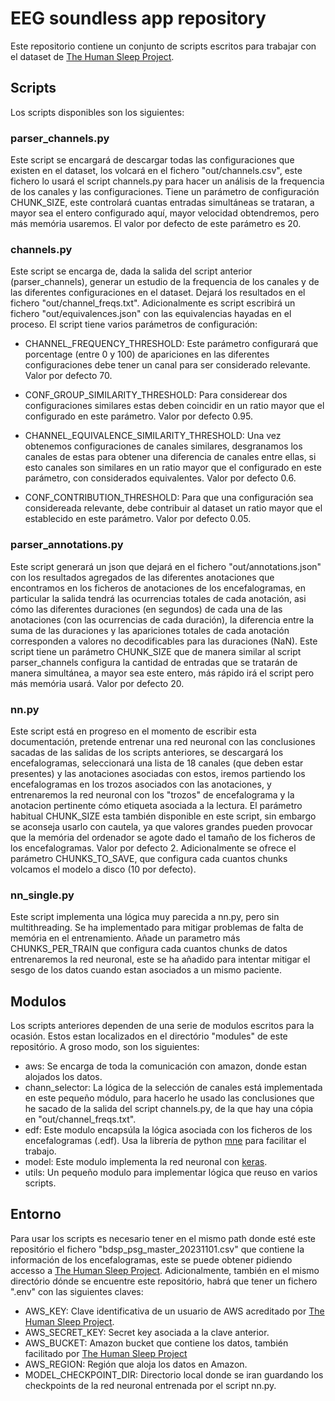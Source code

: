 # EEG soundless app repository

Este repositorio contiene un conjunto de scripts escritos para trabajar con el dataset de [The Human Sleep Project](https://bdsp.io/content/hsp/2.0/).

## Scripts

Los scripts disponibles son los siguientes:

### parser_channels.py

Este script se encargará de descargar todas las configuraciones que existen en el dataset, los volcará en el fichero "out/channels.csv", este fichero lo usará el script channels.py para hacer un análisis de la frequencia de los canales y las configuraciones. Tiene un parámetro de configuración CHUNK_SIZE, este controlará cuantas entradas simultáneas se trataran, a mayor sea el entero configurado aquí, mayor velocidad obtendremos, pero más memória usaremos. El valor por defecto de este parámetro es 20.

### channels.py

Este script se encarga de, dada la salida del script anterior (parser_channels), generar un estudio de la frequencia de los canales y de las diferentes configuraciones en el dataset. Dejará los resultados en el fichero "out/channel_freqs.txt". Adicionalmente es script escribirá un fichero "out/equivalences.json" con las equivalencias hayadas en el proceso. El script tiene varios parámetros de configuración:

- CHANNEL_FREQUENCY_THRESHOLD: Este parámetro configurará que porcentage (entre 0 y 100) de apariciones en las diferentes configuraciones debe tener un canal para ser considerado relevante. Valor por defecto 70.

- CONF_GROUP_SIMILARITY_THRESHOLD: Para considerear dos configuraciones similares estas deben coincidir en un ratio mayor que el configurado en este parámetro. Valor por defecto 0.95.

- CHANNEL_EQUIVALENCE_SIMILARITY_THRESHOLD: Una vez obtenemos configuraciones de canales similares, desgranamos los canales de estas para obtener una diferencia de canales entre ellas, si esto canales son similares en un ratio mayor que el configurado en este parámetro, con considerados equivalentes. Valor por defecto 0.6.

- CONF_CONTRIBUTION_THRESHOLD: Para que una configuración sea considereada relevante, debe contribuir al dataset un ratio mayor que el establecido en este parámetro. Valor por defecto 0.05.

### parser_annotations.py

Este script generará un json que dejará en el fichero "out/annotations.json" con los resultados agregados de las diferentes anotaciones que encontramos en los ficheros de anotaciones de los encefalogramas, en particular la salida tendrá las ocurrencias totales de cada anotación, asi cómo las diferentes duraciones (en segundos) de cada una de las anotaciones (con las ocurrencias de cada duración), la diferencia entre la suma de las duraciones y las apariciones totales de cada anotación corresponden a valores no decodificables para las duraciones (NaN). Este script tiene un parámetro CHUNK_SIZE que de manera similar al script parser_channels configura la cantidad de entradas que se tratarán de manera simultánea, a mayor sea este entero, más rápido irá el script pero más memória usará. Valor por defecto 20.

### nn.py

Este script está en progreso en el momento de escribir esta documentación, pretende entrenar una red neuronal con las conclusiones sacadas de las salidas de los scripts anteriores, se descargará los encefalogramas, seleccionará una lista de 18 canales (que deben estar presentes) y las anotaciones asociadas con estos, iremos partiendo los encefalogramas en los trozos asociados con las anotaciones, y entrenaremos la red neuronal con los "trozos" de encefalograma y la anotacion pertinente cómo etiqueta asociada a la lectura. El parámetro habitual CHUNK_SIZE esta también disponible en este script, sin embargo se aconseja usarlo con cautela, ya que valores grandes pueden provocar que la memória del ordenador se agote dado el tamaño de los ficheros de los encefalogramas. Valor por defecto 2. Adicionalmente se ofrece el parámetro CHUNKS_TO_SAVE, que configura cada cuantos chunks volcamos el modelo a disco (10 por defecto).

### nn_single.py

Este script implementa una lógica muy parecida a nn.py, pero sin multithreading. Se ha implementado para mitigar problemas de falta de memória en el entrenamiento. Añade un parametro más CHUNKS_PER_TRAIN que configura cada cuantos chunks de datos entrenaremos la red neuronal, este se ha añadido para intentar mitigar el sesgo de los datos cuando estan asociados a un mismo paciente.

## Modulos

Los scripts anteriores dependen de una serie de modulos escritos para la ocasión. Estos estan localizados en el directório "modules" de este repositório. A groso modo, son los siguientes:

- aws: Se encarga de toda la comunicación con amazon, donde estan alojados los datos.
- chann_selector: La lógica de la selección de canales está implementada en este pequeño módulo, para hacerlo he usado las conclusiones que he sacado de la salida del script channels.py, de la que hay una cópia en "out/channel_freqs.txt".
- edf: Este modulo encapsúla la lógica asociada con los ficheros de los encefalogramas (.edf). Usa la librería de python [mne](https://mne.tools/stable/index.html) para facilitar el trabajo.
- model: Este modulo implementa la red neuronal con [keras](https://keras.io/).
- utils: Un pequeño modulo para implementar lógica que reuso en varios scripts.

## Entorno

Para usar los scripts es necesario tener en el mismo path donde esté este repositório el fichero "bdsp_psg_master_20231101.csv" que contiene la información de los encefalogramas, este se puede obtener pidiendo accesso a [The Human Sleep Project](https://bdsp.io/content/hsp/2.0/). Adicionalmente, también en el mismo directório dónde se encuentre este repositório, habrá que tener un fichero ".env" con las siguientes claves:

- AWS_KEY: Clave identificativa de un usuario de AWS acreditado por [The Human Sleep Project](https://bdsp.io/content/hsp/2.0/).
- AWS_SECRET_KEY: Secret key asociada a la clave anterior.
- AWS_BUCKET: Amazon bucket que contiene los datos, también facilitado por [The Human Sleep Project](https://bdsp.io/content/hsp/2.0/)
- AWS_REGION: Región que aloja los datos en Amazon.
- MODEL_CHECKPOINT_DIR: Directorio local donde se iran guardando los checkpoints de la red neuronal entrenada por el script nn.py.
